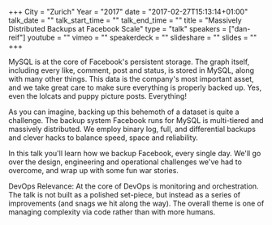 +++
City = "Zurich"
Year = "2017"
date = "2017-02-27T15:13:14+01:00"
talk_date = ""
talk_start_time = ""
talk_end_time = ""
title = "Massively Distributed Backups at Facebook Scale"
type = "talk"
speakers = ["dan-reif"]
youtube = ""
vimeo = ""
speakerdeck = ""
slideshare = ""
slides = ""
+++

MySQL is at the core of Facebook's persistent storage. The graph itself, including every 
like, comment, post and status, is stored in MySQL, along with many other things. This 
data is the company's most important asset, and we take great care to make sure everything 
is properly backed up. Yes, even the lolcats and puppy picture posts. Everything!

As you can imagine, backing up this behemoth of a dataset is quite a challenge. The backup 
system Facebook runs for MySQL is multi-tiered and massively distributed. We employ binary 
log, full, and differential backups and clever hacks to balance speed, space and reliability.

In this talk you'll learn how we backup Facebook, every single day. We'll go over the 
design, engineering and operational challenges we've had to overcome, and wrap up with 
some fun war stories.

DevOps Relevance: At the core of DevOps is monitoring and orchestration. The talk is not 
built as a polished set-piece, but instead as a series of improvements (and snags we hit 
along the way).  The overall theme is one of managing complexity via code rather than with 
more humans.
